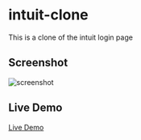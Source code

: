 # intuit-clone
This is a clone of the intuit login page

## Screenshot

![screenshot](.screenshot.png)

## Live Demo

[Live Demo](https://raw.githack.com/pas9747/intuit-clone/master/index.html)
